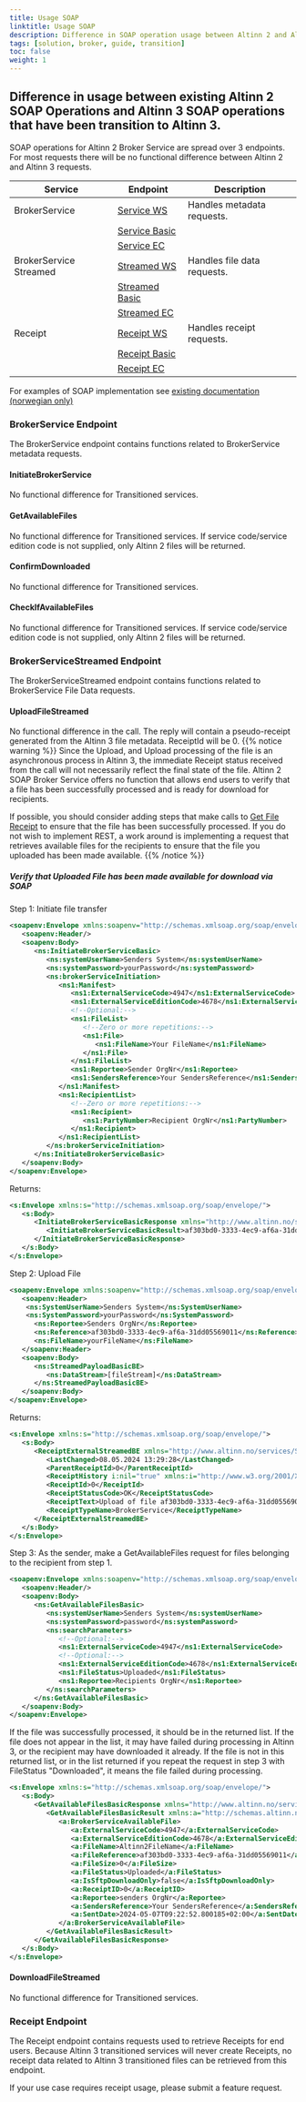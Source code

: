 ```yaml
---
title: Usage SOAP
linktitle: Usage SOAP
description: Difference in SOAP operation usage between Altinn 2 and Altinn 3 transitioned services.
tags: [solution, broker, guide, transition]
toc: false
weight: 1
---
```


## Difference in usage between existing Altinn 2 SOAP Operations and Altinn 3 SOAP operations that have been transition to Altinn 3.
SOAP operations for Altinn 2 Broker Service are spread over 3 endpoints.
For most requests there will be no functional difference between Altinn 2 and Altinn 3 requests.


|Service|Endpoint|Description|
|-----------------------|---------------------------------------------------------------------------|-------------------------------|
|BrokerService          |[Service WS](https://www.altinn.no/ServiceEngineExternal/BrokerServiceExternal.svc)              | Handles metadata requests.    |
|                       |[Service Basic](https://www.altinn.no/ServiceEngineExternal/BrokerServiceExternalBasic.svc)         |                               |
|                       |[Service EC](https://www.altinn.no/ServiceEngineExternal/BrokerServiceExternalEC2.svc)            |                               |
|BrokerService Streamed |[Streamed WS](https://www.altinn.no/ServiceEngineExternal/BrokerServiceExternalStreamed.svc)      | Handles file data requests.   |
|                       |[Streamed Basic](https://www.altinn.no/ServiceEngineExternal/BrokerServiceExternalStreamedBasic.svc) |                               |
|                       |[Streamed EC](https://www.altinn.no/ServiceEngineExternal/BrokerServiceExternalStreamedEC2.svc)    |                               |
|Receipt                |[Receipt WS](https://www.altinn.no/IntermediaryExternal/ReceiptExternal.svc)                     | Handles receipt requests.     |
|                       |[Receipt Basic](https://www.altinn.no/IntermediaryExternal/ReceiptExternalBasic.svc)                |                               |
|                       |[Receipt EC](https://www.altinn.no/IntermediaryExternal/ReceiptExternalEC2.svc)                 |                               |

For examples of SOAP implementation see [existing documentation (norwegian only)](https://altinn.github.io/docs/api/soap/grensesnitt/#brokerservice--formidlingstjenester-ws)

### BrokerService Endpoint

The BrokerService endpoint contains functions related to BrokerService metadata requests.

#### InitiateBrokerService

No functional difference for Transitioned services.

#### GetAvailableFiles

No functional difference for Transitioned services. If service code/service edition code is not supplied, only Altinn 2 files will be returned. 

#### ConfirmDownloaded

No functional difference for Transitioned services.

#### CheckIfAvailableFiles

No functional difference for Transitioned services. If service code/service edition code is not supplied, only Altinn 2 files will be returned.

### BrokerServiceStreamed Endpoint

The BrokerServiceStreamed endpoint contains functions related to BrokerService File Data requests.

#### UploadFileStreamed

No functional difference in the call. The reply will contain a pseudo-receipt generated from the Altinn 3 file metadata. ReceiptId will be 0.
{{% notice warning  %}}
Since the Upload, and Upload processing of the file is an asynchronous process in Altinn 3, the immediate Receipt status received from the call will not necessarily reflect the final state of the file.
Altinn 2 SOAP Broker Service offers no function that allows end users to verify that a file has been successfully processed and is ready for download for recipients.

If possible, you should consider adding steps that make calls to [Get File Receipt](../rest/#get-file-receipt-outbox-sender) to ensure that the file has been successfully processed.
If you do not wish to implement REST, a work around is implementing a request that retrieves available files for the recipients to ensure that the file you uploaded has been made available.
{{% /notice %}}

##### Verify that Uploaded File has been made available for download via SOAP

Step 1: Initiate file transfer
```XML
<soapenv:Envelope xmlns:soapenv="http://schemas.xmlsoap.org/soap/envelope/" xmlns:ns="http://www.altinn.no/services/ServiceEngine/Broker/2015/06" xmlns:ns1="http://schemas.altinn.no/services/ServiceEngine/Broker/2015/06">
   <soapenv:Header/>
   <soapenv:Body>
      <ns:InitiateBrokerServiceBasic>
         <ns:systemUserName>Senders System</ns:systemUserName>
         <ns:systemPassword>yourPassword</ns:systemPassword>
         <ns:brokerServiceInitiation>
            <ns1:Manifest>
               <ns1:ExternalServiceCode>4947</ns1:ExternalServiceCode>
               <ns1:ExternalServiceEditionCode>4678</ns1:ExternalServiceEditionCode>
               <!--Optional:-->
               <ns1:FileList>
                  <!--Zero or more repetitions:-->
                  <ns1:File>
                     <ns1:FileName>Your FileName</ns1:FileName>
                  </ns1:File>
               </ns1:FileList>
               <ns1:Reportee>Sender OrgNr</ns1:Reportee>
               <ns1:SendersReference>Your SendersReference</ns1:SendersReference>
            </ns1:Manifest>
            <ns1:RecipientList>
               <!--Zero or more repetitions:-->
               <ns1:Recipient>
                  <ns1:PartyNumber>Recipient OrgNr</ns1:PartyNumber>
               </ns1:Recipient>
            </ns1:RecipientList>
         </ns:brokerServiceInitiation>
      </ns:InitiateBrokerServiceBasic>
   </soapenv:Body>
</soapenv:Envelope>
```
Returns:
```XML
<s:Envelope xmlns:s="http://schemas.xmlsoap.org/soap/envelope/">
   <s:Body>
      <InitiateBrokerServiceBasicResponse xmlns="http://www.altinn.no/services/ServiceEngine/Broker/2015/06">
         <InitiateBrokerServiceBasicResult>af303bd0-3333-4ec9-af6a-31dd05569011</InitiateBrokerServiceBasicResult>
      </InitiateBrokerServiceBasicResponse>
   </s:Body>
</s:Envelope>
```

Step 2: Upload File

```XML
<soapenv:Envelope xmlns:soapenv="http://schemas.xmlsoap.org/soap/envelope/" xmlns:ns="http://www.altinn.no/services/ServiceEngine/Broker/2015/06">
   <soapenv:Header>
    <ns:SystemUserName>Senders System</ns:SystemUserName>
    <ns:SystemPassword>yourPassword</ns:SystemPassword>
      <ns:Reportee>Senders OrgNr</ns:Reportee>
      <ns:Reference>af303bd0-3333-4ec9-af6a-31dd05569011</ns:Reference>
      <ns:FileName>yourFileName</ns:FileName>
   </soapenv:Header>
   <soapenv:Body>
      <ns:StreamedPayloadBasicBE>
         <ns:DataStream>[fileStream]</ns:DataStream>
      </ns:StreamedPayloadBasicBE>
   </soapenv:Body>
</soapenv:Envelope>
```

Returns:
```XML
<s:Envelope xmlns:s="http://schemas.xmlsoap.org/soap/envelope/">
   <s:Body>
      <ReceiptExternalStreamedBE xmlns="http://www.altinn.no/services/ServiceEngine/Broker/2015/06">
         <LastChanged>08.05.2024 13:29:28</LastChanged>
         <ParentReceiptId>0</ParentReceiptId>
         <ReceiptHistory i:nil="true" xmlns:i="http://www.w3.org/2001/XMLSchema-instance"/>
         <ReceiptId>0</ReceiptId>
         <ReceiptStatusCode>OK</ReceiptStatusCode>
         <ReceiptText>Upload of file af303bd0-3333-4ec9-af6a-31dd05569011 was successful. Recipients can now download the file.</ReceiptText>
         <ReceiptTypeName>BrokerService</ReceiptTypeName>
      </ReceiptExternalStreamedBE>
   </s:Body>
</s:Envelope>
```

Step 3: As the sender, make a GetAvailableFiles request for files belonging to the recipient from step 1.
```XML
<soapenv:Envelope xmlns:soapenv="http://schemas.xmlsoap.org/soap/envelope/" xmlns:ns="http://www.altinn.no/services/ServiceEngine/Broker/2015/06" xmlns:ns1="http://schemas.altinn.no/services/ServiceEngine/Broker/2015/06">
   <soapenv:Header/>
   <soapenv:Body>
      <ns:GetAvailableFilesBasic>
         <ns:systemUserName>Senders System</ns:systemUserName>
         <ns:systemPassword>password</ns:systemPassword>
         <ns:searchParameters>
            <!--Optional:-->
            <ns1:ExternalServiceCode>4947</ns1:ExternalServiceCode>
            <!--Optional:-->
            <ns1:ExternalServiceEditionCode>4678</ns1:ExternalServiceEditionCode>
            <ns1:FileStatus>Uploaded</ns1:FileStatus>
            <ns1:Reportee>Recipients OrgNr</ns1:Reportee>
         </ns:searchParameters>
      </ns:GetAvailableFilesBasic>
   </soapenv:Body>
</soapenv:Envelope>
```

If the file was successfully processed, it should be in the returned list. If the file does not appear in the list, it may have failed during processing in Altinn 3, or the recipient may have downloaded it already.
If the file is not in this returned list, or in the list returned if you repeat the request in step 3 with FileStatus "Downloaded", it means the file failed during processing.
```XML
<s:Envelope xmlns:s="http://schemas.xmlsoap.org/soap/envelope/">
   <s:Body>
      <GetAvailableFilesBasicResponse xmlns="http://www.altinn.no/services/ServiceEngine/Broker/2015/06">
         <GetAvailableFilesBasicResult xmlns:a="http://schemas.altinn.no/services/ServiceEngine/Broker/2015/06" xmlns:i="http://www.w3.org/2001/XMLSchema-instance">
            <a:BrokerServiceAvailableFile>
               <a:ExternalServiceCode>4947</a:ExternalServiceCode>
               <a:ExternalServiceEditionCode>4678</a:ExternalServiceEditionCode>
               <a:FileName>Altinn2FileName</a:FileName>
               <a:FileReference>af303bd0-3333-4ec9-af6a-31dd05569011</a:FileReference>
               <a:FileSize>0</a:FileSize>
               <a:FileStatus>Uploaded</a:FileStatus>
               <a:IsSftpDownloadOnly>false</a:IsSftpDownloadOnly>
               <a:ReceiptID>0</a:ReceiptID>
               <a:Reportee>senders OrgNr</a:Reportee>
               <a:SendersReference>Your SendersReference</a:SendersReference>
               <a:SentDate>2024-05-07T09:22:52.800185+02:00</a:SentDate>
            </a:BrokerServiceAvailableFile>
         </GetAvailableFilesBasicResult>
      </GetAvailableFilesBasicResponse>
   </s:Body>
</s:Envelope>
```


#### DownloadFileStreamed

No functional difference for Transitioned services.

### Receipt Endpoint

The Receipt endpoint contains requests used to retrieve Receipts for end users. 
Because Altinn 3 transitioned services will never create Receipts, no receipt data related to Altinn 3 transitioned files can 
be retrieved from this endpoint.

If your use case requires receipt usage, please submit a feature request.
